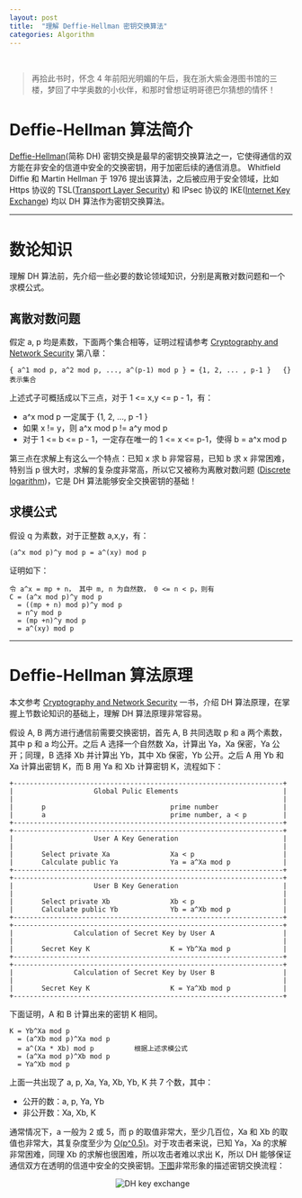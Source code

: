 ```yaml
---
layout: post
title:  "理解 Deffie-Hellman 密钥交换算法"
categories: Algorithm
---
```


&nbsp;&nbsp;&nbsp;&nbsp;

> 再拾此书时，怀念 4 年前阳光明媚的午后，我在浙大紫金港图书馆的三楼，梦回了中学奥数的小伙伴，和那时曾想证明哥德巴尔猜想的情怀！

# Deffie-Hellman 算法简介

[Deffie-Hellman](https://en.wikipedia.org/wiki/Diffie%E2%80%93Hellman_key_exchange)(简称 DH) 密钥交换是最早的密钥交换算法之一，它使得通信的双方能在非安全的信道中安全的交换密钥，用于加密后续的通信消息。 Whitfield Diffie 和 Martin Hellman 于 1976 提出该算法，之后被应用于安全领域，比如 Https 协议的 TSL([Transport Layer Security](https://en.wikipedia.org/wiki/Transport_Layer_Security)) 和 IPsec 协议的 IKE([Internet Key Exchange](https://en.wikipedia.org/wiki/Internet_Key_Exchange)) 均以 DH 算法作为密钥交换算法。

-------------

# 数论知识

理解 DH 算法前，先介绍一些必要的数论领域知识，分别是离散对数问题和一个求模公式。

## 离散对数问题

假定 a, p 均是素数，下面两个集合相等，证明过程请参考 [Cryptography and Network Security](http://www.amazon.com/Cryptography-Network-Security-Principles-Practice/dp/0133354695) 第八章：

    { a^1 mod p, a^2 mod p, ..., a^(p-1) mod p } = {1, 2, ... , p-1 }   {} 表示集合

上述式子可概括成以下三点，对于 1 <= x,y <= p - 1，有：

- a^x mod p 一定属于 {1, 2, ..., p -1 }
- 如果 x != y，则 a^x mod p != a^y mod p
- 对于 1 <= b <= p - 1，一定存在唯一的 1 <= x <= p-1，使得 b = a^x mod p

第三点在求解上有这么一个特点：已知 x 求 b 非常容易，已知 b 求 x 非常困难，特别当 p 很大时，求解的复杂度非常高，所以它又被称为离散对数问题  ([Discrete logarithm](https://en.wikipedia.org/wiki/Discrete_logarithm))，它是 DH 算法能够安全交换密钥的基础！

## 求模公式

假设 q 为素数，对于正整数 a,x,y，有：

    (a^x mod p)^y mod p = a^(xy) mod p

证明如下：


    令 a^x = mp + n， 其中 m, n 为自然数， 0 <= n < p，则有
	C = (a^x mod p)^y mod p
	  = ((mp + n) mod p)^y mod p
      = n^y mod p
      = (mp +n)^y mod p
      = a^(xy) mod p

-------------

# Deffie-Hellman 算法原理

本文参考 [Cryptography and Network Security](http://www.amazon.com/Cryptography-Network-Security-Principles-Practice/dp/0133354695) 一书，介绍 DH 算法原理，在掌握上节数论知识的基础上，理解 DH 算法原理非常容易。

假设 A, B 两方进行通信前需要交换密钥，首先 A, B 共同选取 p 和 a 两个素数，其中 p 和 a 均公开。之后 A 选择一个自然数 Xa，计算出 Ya，Xa 保密，Ya 公开；同理，B 选择 Xb 并计算出 Yb，其中 Xb 保密，Yb 公开。之后 A 用 Yb 和 Xa 计算出密钥 K，而 B 用 Ya 和 Xb 计算密钥 K，流程如下：

    +-------------------------------------------------------------------+
	|                    Global Pulic Elements                          |
	|                                                                   |
	|       p                               prime number                |
	|       a                               prime number, a < p         |
	+-------------------------------------------------------------------+
	+-------------------------------------------------------------------+
	|                    User A Key Generation                          |
	|                                                                   |
	|       Select private Xa               Xa < p                      |
	|       Calculate public Ya             Ya = a^Xa mod p             |
	+-------------------------------------------------------------------+
	+-------------------------------------------------------------------+
	|                    User B Key Generation                          |
	|                                                                   |
	|       Select private Xb               Xb < p                      |
	|       Calculate public Yb             Yb = a^Xb mod p             |
	+-------------------------------------------------------------------+
	+-------------------------------------------------------------------+
	|               Calculation of Secret Key by User A                 |
	|                                                                   |
	|       Secret Key K                    K = Yb^Xa mod p             |
	+-------------------------------------------------------------------+
	+-------------------------------------------------------------------+
	|               Calculation of Secret Key by User B                 |
	|                                                                   |
	|       Secret Key K                    K = Ya^Xb mod p             |
	+-------------------------------------------------------------------+

下面证明，A 和 B 计算出来的密钥 K 相同。

	K = Yb^Xa mod p
      = (a^Xb mod p)^Xa mod p
      = a^(Xa * Xb) mod p          根据上述求模公式
      = (a^Xa mod p)^Xb mod p
      = Ya^Xb mod p

上面一共出现了 a, p, Xa, Ya, Xb, Yb, K 共 7 个数，其中：

- 公开的数：a, p, Ya, Yb
- 非公开数：Xa, Xb, K

通常情况下，a 一般为 2 或 5，而 p 的取值非常大，至少几百位，Xa 和 Xb 的取值也非常大，其复杂度至少为 [O(p^0.5)](https://en.wikipedia.org/wiki/Pollard%27s_rho_algorithm_for_logarithms)。对于攻击者来说，已知 Ya，Xa 的求解非常困难，同理 Xb 的求解也很困难，所以攻击者难以求出 K，所以 DH 能够保证通信双方在透明的信道中安全的交换密钥。[下图](https://en.wikipedia.org/wiki/Diffie%E2%80%93Hellman_key_exchange#/media/File:Diffie-Hellman_Key_Exchange.svg)非常形象的描述密钥交换流程：

&nbsp;&nbsp;&nbsp;&nbsp;&nbsp;&nbsp;&nbsp;&nbsp;&nbsp;&nbsp;&nbsp;&nbsp;&nbsp;&nbsp;&nbsp;&nbsp;&nbsp;&nbsp;&nbsp;&nbsp;&nbsp;&nbsp;&nbsp;&nbsp;&nbsp;&nbsp;&nbsp;&nbsp;&nbsp;&nbsp;&nbsp;&nbsp;&nbsp;&nbsp;&nbsp;&nbsp;&nbsp;&nbsp;&nbsp;&nbsp;&nbsp;&nbsp;&nbsp;&nbsp;&nbsp;&nbsp;&nbsp;&nbsp;![DH key exchange](http://wsfdl.oss-cn-qingdao.aliyuncs.com/DH%20exchange%20Key.png?imageView2/1/w/310/h/450/q/100)
